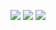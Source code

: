 ![](http://github-profile-summary-cards.vercel.app/api/cards/profile-details?username=LapisDoor&theme=dark)
![](http://github-profile-summary-cards.vercel.app/api/cards/stats?username=LapisDoor&theme=dark) ![](http://github-profile-summary-cards.vercel.app/api/cards/repos-per-language?username=LapisDoor&theme=dark)
